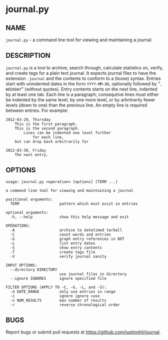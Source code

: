journal.py
==========

NAME
----

`journal.py` - a command line tool for viewing and maintaining a journal

DESCRIPTION
-----------

`journal.py` is a tool to archive, search through, calculate statistics
on, verify, and create tags for a plain text journal. It expects journal
files to have the extension `.journal` and the contents to conform to a
(loose) syntax. Entries start with unindented dates in the form `YYYY-MM-DD`,
optionally followed by "`, WEEKDAY`" (without quotes).  Entry contents
starts on the next line, indented by at least one tab.  Each line is a
paragraph; consequtive lines must either be indented by the same level,
by one more level, or by arbritrarily fewer levels (down to one) than
the previous line. An empty line is required between entries.  For
example:

    2012-03-29, Thursday
        This is the first paragraph.
        This is the second paragraph.
            Lines can be indented one level further
                for each line,
        but can drop back arbitrarily far
    
    2012-03-30, Friday
        The next entry.

OPTIONS
-------

	usage: journal.py <operation> [options] [TERM ...]

	a command line tool for viewing and maintaining a journal

	positional arguments:
	  TERM                  pattern which must exist in entries

	optional arguments:
	  -h, --help            show this help message and exit

	OPERATIONS:
	  -A                    archive to datetimed tarball
	  -C                    count words and entries
	  -G                    graph entry references in DOT
	  -L                    list entry dates
	  -S                    show entry contents
	  -T                    create tags file
	  -V                    verify journal sanity

	INPUT OPTIONS:
	  --directory DIRECTORY
							use journal files in directory
	  --ignore IGNORES      ignore specified file

	FILTER OPTIONS (APPLY TO -C, -G, -L, and -S):
	  -d DATE_RANGE         only use entries in range
	  -i                    ignore ignore case
	  -n NUM_RESULTS        max number of results
	  -r                    reverse chronological order

BUGS
----

Report bugs or submit pull requests at <https://github.com/justinnhli/journal>.

